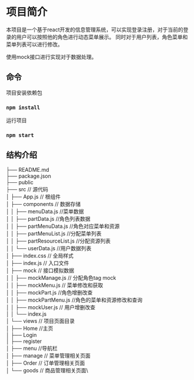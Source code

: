 # 项目简介

本项目是一个基于react开发的信息管理系统，可以实现登录注册，对于当前的登录的用户可以按照他的角色进行动态菜单展示。
同时对于用户列表，角色菜单和菜单列表可以进行修改。

使用mock接口进行实现对于数据处理。

## 命令

项目安装依赖包

### `npm install`

运行项目

### `npm start`

## 结构介绍

├── README.md \
├── package.json\
├── public\
├── src  // 源代码\
│   ├── App.js   // 根组件\
│   ├── components   // 数据存储\
│   │   ├── menuData.js //菜单数据 \
│   │   ├── partData.js //角色列表数据 \
│   │   ├── partMenuData.js //角色对应菜单和资源 \
│   │   ├── partMenuList.js //分配菜单列表 \
│   │   ├── partResourceList.js //分配资源列表\
│   │   └── userData.js //用户数据列表\
│   ├── index.css  // 全局样式\
│   ├── index.js   // 入口文件\
│   ├── mock       // 接口模拟数据\
│   │   ├── mockManage.js // 分配角色tag mock \
│   │   ├── mockMenu.js // 菜单修改和获取 \
│   │   ├── mockPart.js //角色增删改查 \
│   │   ├── mockPartMenu.js //角色的菜单和资源修改和查询 \
│   │   ├── mockUser.js // 用户增删改查 \
│   │   └── index.js\
│   └──  views      // 项目页面目录\
│       ├── Home //主页\
│       ├── Login\
│       ├── register\
│       ├── menu  //导航栏\
│       ├── manage    // 菜单管理相关页面\
│       ├── Order   // 订单管理相关页面\
│       └── goods // 商品管理相关页面\



